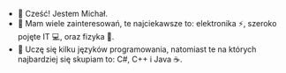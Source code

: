 - 👋 Cześć! Jestem Michał.
- 👀 Mam wiele zainteresowań, te najciekawsze to: elektronika ⚡, szeroko pojęte IT 💻, oraz fizyka 🔬.
- 🌱 Uczę się kilku języków programowania, natomiast te na których najbardziej się skupiam to: C#, C++ i Java ☕.

<!---
MK-Yvecor/MK-Yvecor is a ✨ special ✨ repository because its `README.md` (this file) appears on your GitHub profile.
You can click the Preview link to take a look at your changes.
--->
